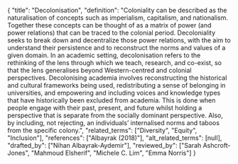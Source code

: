 {
    "title": "Decolonisation",
    "definition": "Coloniality can be described as the naturalisation of concepts such as imperialism, capitalism, and nationalism. Together these concepts can be thought of as a matrix of power (and power relations) that can be traced to the colonial period. Decoloniality seeks to break down and decentralize those power relations, with the aim to understand their persistence and to reconstruct the norms and values of a given domain. In an academic setting, decolonisation refers to the rethinking of the lens through which we teach, research, and co-exist, so that the lens generalises beyond Western-centred and colonial perspectives. Decolonising academia involves reconstructing the historical and cultural frameworks being used, redistributing a sense of belonging in universities, and empowering and including voices and knowledge types that have historically been excluded from academia. This is done when people engage with their past, present, and future whilst holding a perspective that is separate from the socially dominant perspective. Also, by including, not rejecting, an individuals’ internalised norms and taboos from the specific colony.",
    "related_terms": ["Diversity", "Equity", "Inclusion"],
    "references": ["Albayrak (2018)"],
    "alt_related_terms": [null],
    "drafted_by": ["Nihan Albayrak-Aydemir"],
    "reviewed_by": ["Sarah Ashcroft-Jones", "Mahmoud Elsherif", "Michele C. Lim", "Emma Norris"]
  }
